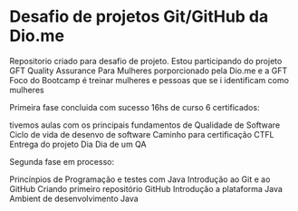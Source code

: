 # Desafio de projetos Git/GitHub da Dio.me
Repositorio criado para desafio de projeto.
Estou participando do projeto GFT Quality Assurance Para Mulheres porporcionado pela Dio.me e a GFT 
Foco do Bootcamp é treinar mulheres e pessoas que se i identificam como mulheres

Primeira fase concluida  com sucesso 16hs de curso 6 certificados:

tivemos aulas com os principais fundamentos de  Qualidade de Software
Ciclo de vida de desenvo de software 
Caminho para certificação CTFL
Entrega do projeto Dia Dia  de um QA

Segunda fase  em processo: 

Princínpios de Programação e testes com Java
Introdução ao Git e ao GitHub
Criando primeiro repositório GitHub
Introdução a plataforma Java
Ambient de desenvolvimento Java
